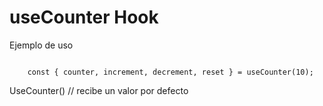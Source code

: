# useCounter Hook

Ejemplo de uso

```

    const { counter, increment, decrement, reset } = useCounter(10);

```

UseCounter() // recibe un valor por defecto
